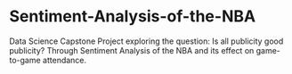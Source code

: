 # Sentiment-Analysis-of-the-NBA
Data Science Capstone Project exploring the question: Is all publicity good publicity? Through Sentiment Analysis of the NBA and its effect on game-to-game attendance.
